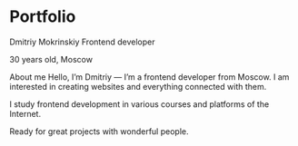 # Portfolio

Dmitriy Mokrinskiy
Frontend developer

30 years old, Moscow

About me
Hello, I’m Dmitriy — I’m a frontend developer from Moscow. I am interested in creating websites and everything connected with them.

I study frontend development in various courses and platforms of the Internet.

Ready for great projects with wonderful people.

